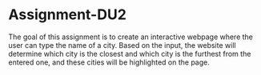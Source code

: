 # Assignment-DU2
The goal of this assignment is to create an interactive webpage where the user can type the name of a city. Based on the input, the website will determine which city is the closest and which city is the furthest from the entered one, and these cities will be highlighted on the page.
